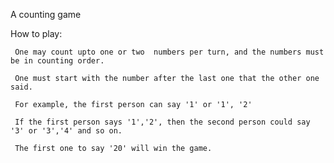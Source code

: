 A counting game

How to play:

	 One may count upto one or two  numbers per turn, and the numbers must be in counting order.
   
	 One must start with the number after the last one that the other one said.
   
	 For example, the first person can say '1' or '1', '2'
   
	 If the first person says '1','2', then the second person could say '3' or '3','4' and so on.
   
	 The first one to say '20' will win the game.
